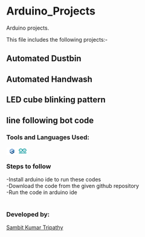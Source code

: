 # Arduino_Projects
Arduino projects.

This file includes the following projects:-
## Automated Dustbin

## Automated Handwash

## LED cube blinking pattern

## line following bot code

### Tools and Languages Used:
<img align="left" alt="c++" width="30px" src="c++.png" />
<img align="left" alt="arduino" width="26px" src="arduino.png" />
<br>

### Steps to follow
-Install arduino ide to run these codes<br>
-Download the code from the given github repository<br>
-Run the code in arduino ide<br><br>

### Developed by:
<a href="https://github.com/sambit221">Sambit Kumar Tripathy</a>